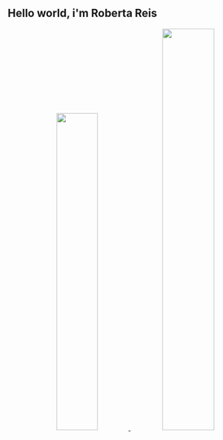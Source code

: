 ## Hello world, i'm Roberta Reis
<div align="center">
  <a href="https://github.com/Beta8374">
  <img height="40%" src="https://github-readme-stats.vercel.app/api?username=Beta8374&show_icons=true&bg_color=00000000&include_all_commits=true&count_private=true&title_color=5998F7&icon_color=FFFFFF&hide_border=true&"/>
  <img height="45%" src="https://github-readme-stats.vercel.app/api/top-langs/?username=Beta8374&layout=compact&langs_count=7&bg_color=00000000&title_color=5998F7&hide_border=true&"/>
</div>

